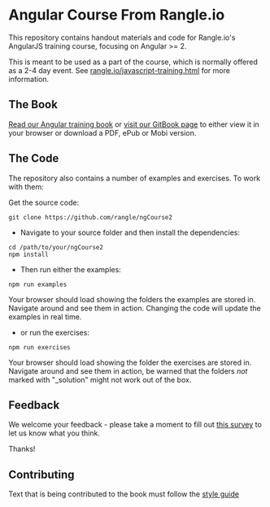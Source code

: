 # Angular Course From Rangle.io

This repository contains handout materials and code for Rangle.io's AngularJS training course, focusing on Angular >= 2.

This is meant to be used as a part of the course, which is normally offered as a 2-4 day event. See [rangle.io/javascript-training.html](http://rangle.io/javascript-training.html) for more information.


## The Book

 [Read our Angular training book](http://angular-2-training-book.rangle.io/ "Rangle.io's Angular Book") or [visit our GitBook page](https://www.gitbook.com/book/rangle-io/ngcourse2/details "Rangle.io's Angular Book on GitBooks") to either view it in your browser or download a PDF, ePub or Mobi version.

## The Code

The repository also contains a number of examples and exercises. To work with them:

Get the source code:

```
git clone https://github.com/rangle/ngCourse2
```

- Navigate to your source folder and then install the dependencies:

```
cd /path/to/your/ngCourse2
npm install
```

- Then run either the examples:

```
npm run examples
```

Your browser should load showing the folders the examples are stored in. Navigate around and see them in action.  Changing the code will update the examples in real time.

- or run the exercises:

```
npm run exercises
```

Your browser should load showing the folder the exercises are stored in. Navigate around and see them in action, be warned that the folders _not_ marked with "_solution" might not work out of the box.


## Feedback

We welcome your feedback - please take a moment to fill out [this survey](https://docs.google.com/a/rangle.io/forms/d/1XKURJrviGF_eY2s1U_hyAWvq3oZqQ2a3OeUJHjQx-TA/viewform?edit_requested=true) to let us know what you think.

Thanks!

## Contributing

Text that is being contributed to the book must follow the [style guide](https://docs.google.com/document/d/1Na6tKvNUowJqlQHgAd-oG2op_SoN4fP4XR7LzVIpatw "Rangle.io Angular, English Style Guide")
